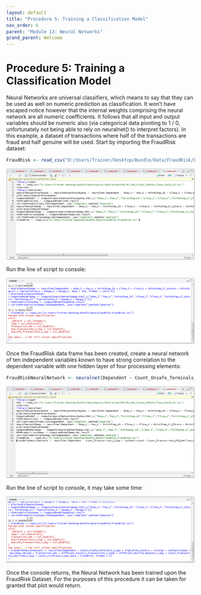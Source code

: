 ```yaml
---
layout: default
title: "Procedure 5: Training a Classification Model"
nav_order: 6
parent: "Module 13: Neural Networks"
grand_parent: Welcome
---
```


# Procedure 5: Training a Classification Model

Neural Networks are universal classifiers, which means to say that they can be used as well on numeric prediction as classification.  It won’t have escaped notice however that the internal weights comprising the neural network are all numeric coefficients.  It follows that all input and output variables should be numeric also (via categorical data pivoting to 1 / 0, unfortunately not being able to rely on neuralnet() to interpret factors).  In this example, a dataset of transactions where half of the transactions are fraud and half genuine will be used.  Start by importing the FraudRisk dataset:

``` r
FraudRisk <- read_csv("D:/Users/Trainer/Desktop/Bundle/Data/FraudRisk/FraudRisk.csv")
```

![img.png](img.png)

Run the line of script to console:

![img_1.png](img_1.png)

Once the FraudRisk data frame has been created, create a neural network of ten independent variables known to have strong correlation to the dependent variable with one hidden layer of four processing elements:

``` r
FraudRiskNeuralNetwork <- neuralnet(Dependent ~ Count_Unsafe_Terminals_1_Day + High_Risk_Country + Foreign + Authenticated + Has_Been_Abroad + Transaction_Amt + Different_Country_Transactions_1_Week + Different_Decline_Reasons_1_Day + Count_Transactions_Declined_1_Day + Count_In_Person_1_Day,data = FraudRisk, hidden = 4)
```

![img_2.png](img_2.png)

Run the line of script to console, it may take some time:

![img_3.png](img_3.png)

Once the console returns, the Neural Network has been trained upon the FraudRisk Dataset.  For the purposes of this procedure it can be taken for granted that plot would return.